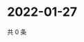 # 2022-01-27

共 0 条

<!-- BEGIN WEIBO -->
<!-- 最后更新时间 Thu Jan 27 2022 02:17:12 GMT+0800 (China Standard Time) -->

<!-- END WEIBO -->
